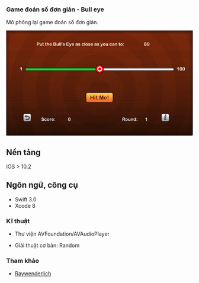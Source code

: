 ### Game đoán số đơn giản - Bull eye
Mô phỏng lại game đoán số đơn giản.

![](bull_demo.png)

## Nền tảng

IOS > 10.2

## Ngôn ngữ, công cụ

* Swift 3.0 
* Xcode 8

### Kĩ thuật

* Thư viện AVFoundation/AVAudioPlayer

* Giải thuật cơ bản: Random

### Tham khảo
* [Raywenderlich](https://www.raywenderlich.com/category/ios)
